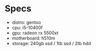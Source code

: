# Specs

- distro: gentoo
- cpu: i5-10400f
- gpu: radeon rx 5500xt
- motherboard: h510m
- storage: 240gb ssd / 1tb ssd / 2tb hdd
